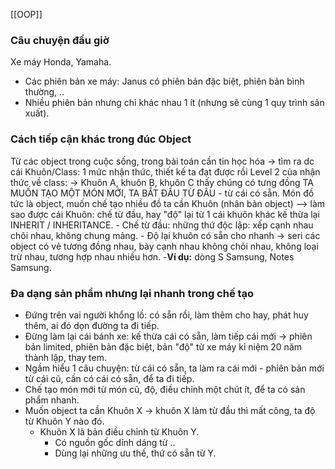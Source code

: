 [[OOP]]
### Câu chuyện đầu giờ
Xe máy Honda, Yamaha. 
- Các phiên bản xe máy: Janus có phiên bản đặc biệt, phiên bản bình thường, .. 
- Nhiều phiên bản nhưng chỉ khác nhau 1 ít (nhưng sẽ cùng 1 quy trình sản xuất).
### Cách tiếp cận khác trong đúc Object
Từ các object trong cuộc sống, trong bài toán cần tin học hóa -> tìm ra dc cái Khuôn/Class: 1 mức nhận thức, thiết kế ta đạt được rồi
Level 2 của nhận thức về class: 
-> Khuôn A, khuôn B, khuôn C thấy chúng có tưng đồng
TA MUỐN TẠO MỘT MÓN MỚI, TA BẮT ĐẦU TỪ ĐÂU - từ cái có sẵn. 
Món đồ tức là object, muốn chế tạo nhiều đồ ta cần Khuôn (nhân bản object) 
--> làm sao được cái Khuôn: chế từ đầu, hay "độ" lại từ 1 cái khuôn khác kế thừa lại INHERIT / INHERITANCE. 
	- Chế từ đầu: những thứ độc lập: xếp cạnh nhau chõi nhau, không chung mảng. 
	- Độ lại khuôn có sẵn cho nhanh -> seri các object có vẻ tương đồng nhau, bày cạnh nhau không chỏi nhau, không loại trừ nhau, tương hợp nhau nhiều hơn.
		-**Ví dụ:** dòng S Samsung, Notes Samsung. 
### Đa dạng sản phẩm nhưng lại nhanh trong chế tạo
- Đứng trên vai người khổng lồ: có sẵn rồi, làm thêm cho hay, phát huy thêm, ai đó dọn đường ta đi tiếp. 
- Đừng làm lại cái bánh xe: kế thừa cái có sẵn, làm tiếp cái mới -> phiên bản limited, phiên bản đặc biệt, bản "độ" từ xe máy kỉ niệm 20 năm thành lập, thay tem.
- Ngầm hiểu 1 câu chuyện: từ cái có sẵn, ta làm ra cái mới - phiên bản mới từ cái cũ, cần có cái có sẵn, để ta đi tiếp. 
- Chế tạo món mới từ món cũ, độ, điều chỉnh một chút ít, để ta có sản phẩm nhanh. 
- Muốn object ta cần Khuôn X -> khuôn X làm từ đầu thì mất công, ta độ từ Khuôn Y nào đó. 
	- Khuôn X là bản điều chỉnh từ Khuôn Y.
		- Có nguồn gốc dính dáng từ ..
		- Dùng lại những ưu thế, thứ có sẵn từ Y. 
